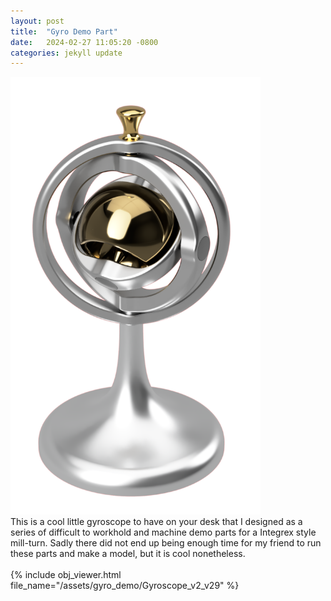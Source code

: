 ```yaml
---
layout: post
title:  "Gyro Demo Part"
date:   2024-02-27 11:05:20 -0800
categories: jekyll update
---
```

<img src="/assets/gyro_demo/gyro_01.png" width = 400 class="rounded-image">
<br>
This is a cool little gyroscope to have on your desk that I designed as a series of difficult to workhold and machine demo parts for a Integrex style mill-turn. Sadly there did not end up being enough time for my friend to run these parts and make a model, but it is cool nonetheless.
<br>
<br>
{% include obj_viewer.html file_name="/assets/gyro_demo/Gyroscope_v2_v29" %}